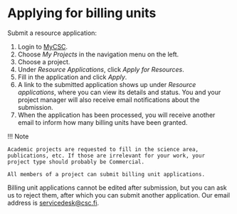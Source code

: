 # Applying for billing units

Submit a resource application:

1. Login to [MyCSC](https://my.csc.fi).
1. Choose _My Projects_ in the navigation menu on the left.
1. Choose a project.
1. Under _Resource Applications_, click _Apply for Resources_.
1. Fill in the application and click _Apply_.
1. A link to the submitted application shows up under _Resource applications_, where you can view its details and status. You and your
project manager will also receive email notifications about the submission.
1. When the application has been processed, you will receive another
email to inform how many billing units have been granted.

!!! Note

    Academic projects are requested to fill in the science area,
    publications, etc. If those are irrelevant for your work, your
    project type should probably be Commercial.

    All members of a project can submit billing unit applications.

Billing unit applications cannot be edited after submission, but you
can ask us to reject them, after which you can submit another
application. Our email address is servicedesk@csc.fi.
